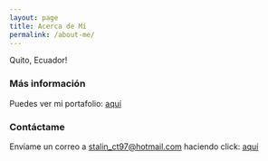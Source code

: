 ```yaml
---
layout: page
title: Acerca de Mí
permalink: /about-me/
---
```


Quito, Ecuador!

### Más información

Puedes ver mi portafolio: [aquí](https://stalinct97.gitlab.io/stalin-landing-page/)

### Contáctame

Envíame un correo a stalin_ct97@hotmail.com haciendo click: [aquí](mailto:stalin_ct97@hotmail.com)
